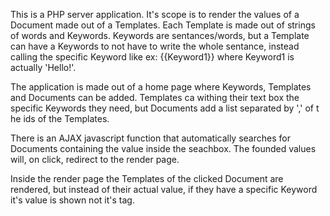 This is a PHP server application. It's scope is to render the values of a Document made out of a Templates. Each Template is made out of strings of words and Keywords. Keywords are sentances/words, but a Template
 can have a Keywords to not have to write the whole sentance, instead calling the specific Keyword like ex: {{Keyword1}} where Keyword1 is actually 'Hello!'.

The application is made out of a home page where Keywords, Templates and Documents can be added. Templates ca withing their text box the specific Keywords they need, but Documents add a list separated by ',' of t
he ids of the Templates.

There is an AJAX javascript function that automatically searches for Documents containing the value inside the seachbox. The founded values will, on click, redirect to the render page.

Inside the render page the Templates of the clicked Document are rendered, but instead of their actual value, if they have a specific Keyword it's value is shown not it's tag.
